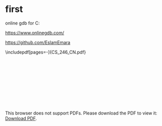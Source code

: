 # first

online gdb for C:

https://www.onlinegdb.com/


https://github.com/EslamEmara


\includepdf[pages=-]{CS_246_CN.pdf}

<object data="CS_246_CN.pdf" type="application/pdf" width="700px" height="700px">
    <embed src="CS_246_CN.pdf">
        <p>This browser does not support PDFs. Please download the PDF to view it: <a href="CS_246_CN.pdf">Download PDF</a>.</p>
    </embed>
</object>
